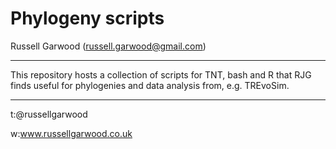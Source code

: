 # Phylogeny scripts

Russell Garwood (russell.garwood@gmail.com)
_____


This repository hosts a collection of scripts for TNT, bash and R that RJG finds useful for phylogenies and data analysis from, e.g. TREvoSim.

_____

t:@russellgarwood

w:www.russellgarwood.co.uk
